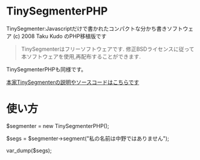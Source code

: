 # TinySegmenterPHP
TinySegmenter:Javascriptだけで書かれたコンパクトな分かち書きソフトウェア (c) 2008 Taku Kudo のPHP移植版です

>TinySegmenterはフリーソフトウェアです. 修正BSDライセンスに従って本ソフトウェアを使用,再配布することができます.

TinySegmenterPHPも同様です。

[本家TinySegmenterの説明やソースコードはこちらです](http://chasen.org/~taku/software/TinySegmenter/)
# 使い方
$segmenter = new TinySegmenterPHP();

$segs = $segmenter->segment("私の名前は中野ではありません"); 

var_dump($segs);

